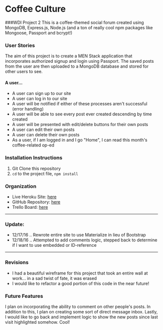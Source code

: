 # Coffee Culture

###WDI Project 2 
This is a coffee-themed social forum created using MongoDB, Express.js, Node.js (and a ton of really cool npm packages like Mongoose, Passport and bcrypt!)

### User Stories
The aim of this project is to create a MEN Stack application that incorporates authorized signup and login using Passport. The saved posts from the user are then uploaded to a MongoDB database and stored for other users to see.
 
#### A user... 
* A user can sign up to our site
* A user can log in to our site
* A user will be notified if either of these processes aren't successful (error handling)
* A user will be able to see every post ever created descending by time created
* A user will be presented with edit/delete buttons for their own posts
* A user can edit their own posts
* A user can delete their own posts
* As a user, if I am logged in and I go "Home", I can read this month's coffee-related op-ed

### Installation Instructions
1. Git Clone this repository
2. `cd` to the project file, `npm install`

### Organization
* Live Heroku Site: [here](https://guarded-ocean-57145.herokuapp.com/)
* GitHub Repository: [here](https://github.com/johndupper/coffeeculture)
* Trello Board: [here](https://trello.com/b/KHS5hoMZ/coffee-culture-men-stack-web-app)

---------
### Update:
* 12/17/16 .. Rewrote entire site to use Materialize in lieu of Bootstrap
* 12/18/16 .. Attempted to add comments logic, stepped back to determine if I want to use embedded or ID-reference

---------

### Revisions
* I had a beautiful wireframe for this project that took an entire wall at work... in a sad twist of fate, it was erased
* I would like to refactor a good portion of this code in the near future! 

### Future Features
I plan on incorporating the ability to comment on other people's posts. In addition to this, I plan on creating some sort of direct message inbox. Lastly, I would like to go back and implement logic to show the new posts since last visit highlighted somehow. Cool!
